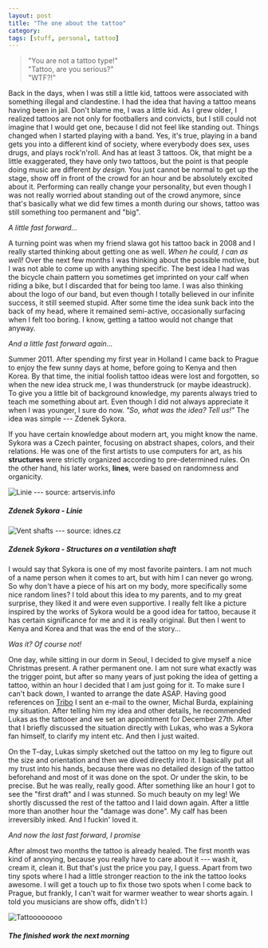 ```yaml
---
layout: post
title: "The one about the tattoo"
category:
tags: [stuff, personal, tattoo]
---
```


> "You are not a tattoo type!"<br>
> "Tattoo, are you serious?"<br>
> "WTF?!"

Back in the days, when I was still a little kid, tattoos were associated with something illegal and clandestine. I had the idea that having a tattoo means having been in jail. Don't blame me, I was a little kid. As I grew older, I realized tattoos are not only for footballers and convicts, but I still could not imagine that I would get one, because I did not feel like standing out. Things changed when I started playing with a band. Yes, it's true, playing in a band gets you into a different kind of society, where everybody does sex, uses drugs, and plays rock'n'roll. And has at least 3 tattoos. Ok, that might be a little exaggerated, they have only two tattoos, but the point is that people doing music are different _by design_. You just cannot be normal to get up the stage, show off in front of the crowd for an hour and be absolutely excited about it. Performing can really change your personality, but even though I was not really worried about standing out of the crowd anymore, since that's basically what we did few times a month during our shows, tattoo was still something too permanent and "big".

_A little fast forward..._

A turning point was when my friend slawa got his tattoo back in 2008 and I really started thinking about getting one as well. _When he could, I can as well!_ Over the next few months I was thinking about the possible motive, but I was not able to come up with anything specific. The best idea I had was the bicycle chain pattern you sometimes get imprinted on your calf when riding a bike, but I discarded that for being too lame. I was also thinking about the logo of our band, but even though I totally believed in our infinite success, it still seemed stupid. After some time the idea sunk back into the back of my head, where it remained semi-active, occasionally surfacing when I felt too boring. I know, getting a tattoo would not change that anyway.

_And a little fast forward again..._

Summer 2011. After spending my first year in Holland I came back to Prague to enjoy the few sunny days at home, before going to Kenya and then Korea. By that time, the initial foolish tattoo ideas were lost and forgotten, so when the new idea struck me, I was thunderstruck (or maybe ideastruck). To give you a little bit of background knowledge, my parents always tried to teach me something about art. Even though I did not always appreciate it when I was younger, I sure do now. _"So, what was the idea? Tell us!"_ The idea was simple --- Zdenek Sykora.

If you have certain knowledge about modern art, you might know the name. Sykora was a Czech painter, focusing on abstract shapes, colors, and their relations. He was one of the first artists to use computers for art, as his __structures__ were strictly organized according to pre-determined rules. On the other hand, his later works, __lines__, were based on randomness and organicity.

<div class="thumb">
<img src="http://dl.dropbox.com/u/3296535/img/sykora.jpg" alt="Linie --- source: artservis.info">
<h5>Zdenek Sykora - Linie</h5>
</div>

<div class="thumb">
<img src="http://dl.dropbox.com/u/3296535/img/kominy.jpg" alt="Vent shafts --- source: idnes.cz">
<h5>Zdenek Sykora - Structures on a ventilation shaft</h5>
</div>

I would say that Sykora is one of my most favorite painters. I am not much of a name person when it comes to art, but with him I can never go wrong. So why don't have a piece of his art on my body, more specifically some nice random lines? I told about this idea to my parents, and to my great surprise, they liked it and were even supportive. I really felt like a picture inspired by the works of Sykora would be a good idea for tattoo, because it has certain significance for me and it is really original. But then I went to Kenya and Korea and that was the end of the story...

_Was it? Of course not!_

One day, while sitting in our dorm in Seoul, I decided to give myself a nice Christmas present. A rather permanent one. I am not sure what exactly was the trigger point, but after so many years of just poking the idea of getting a tattoo, within an hour I decided that I am just going for it. To make sure I can't back down, I wanted to arrange the date ASAP. Having good references on [Tribo](http://tribo.cz) I sent an e-mail to the owner, Michal Burda, explaining my situation. After telling him my idea and other details, he recommended Lukas as the tattooer and we set an appointment for December 27th. After that I briefly discussed the situation directly with Lukas, who was a Sykora fan himself, to clarify my intent etc. And then I just waited.

On the T-day, Lukas simply sketched out the tattoo on my leg to figure out the size and orientation and then we dived directly into it. I basically put all my trust into his hands, because there was no detailed design of the tattoo beforehand and most of it was done on the spot. Or under the skin, to be precise. But he was really, really good. After something like an hour I got to see the "first draft" and I was stunned. So much beauty on my leg! We shortly discussed the rest of the tattoo and I laid down again. After a little more than another hour the "damage was done". My calf has been irreversibly inked. And I fuckin' loved it.

_And now the last fast forward, I promise_

After almost two months the tattoo is already healed. The first month was kind of annoying, because you really have to care about it --- wash it, cream it, clean it. But that's just the price you pay, I guess. Apart from two tiny spots where I had a little stronger reaction to the ink the tattoo looks awesome. I will get a touch up to fix those two spots when I come back to Prague, but frankly, I can't wait for warmer weather to wear shorts again. I told you musicians are show offs, didn't I:)

<div class="thumb"> 
<img src="http://dl.dropbox.com/u/3296535/img/tat.jpg" alt="Tattoooooooo" class="small">
<h5>The finished work the next morning</h5>
</div>